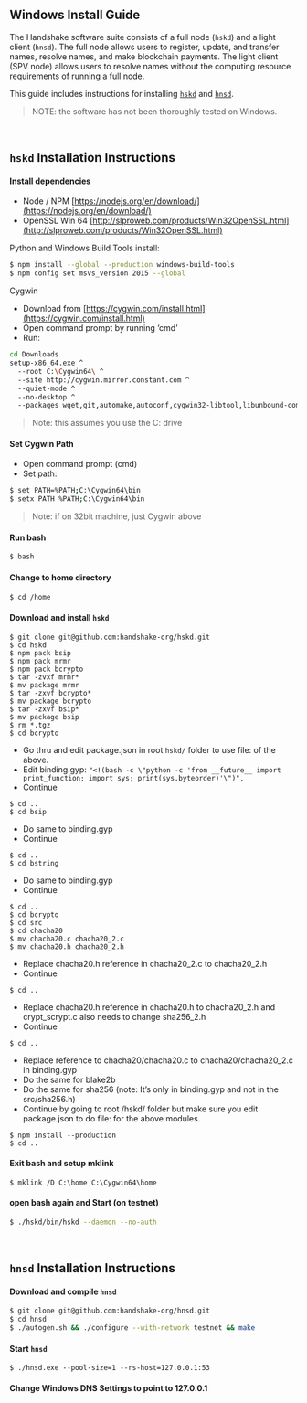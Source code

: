 ## Windows Install Guide

The Handshake software suite consists of a full node (`hskd`) and a light
client (`hnsd`). The full node allows users to register, update, and transfer
names, resolve names, and make blockchain payments. The light client (SPV node)
allows users to resolve names without the computing resource requirements of
running a full node.

This guide includes instructions for installing
[`hskd`](#hskd-installation-instructions) and
[`hnsd`](#hnsd-installation-instructions).

>NOTE: the software has not been thoroughly tested on Windows.

<br/>

## `hskd` Installation Instructions
#### Install dependencies
- Node / NPM [https://nodejs.org/en/download/](https://nodejs.org/en/download/)
- OpenSSL Win 64 [http://slproweb.com/products/Win32OpenSSL.html](http://slproweb.com/products/Win32OpenSSL.html)

Python and Windows Build Tools install:
```bash
$ npm install --global --production windows-build-tools
$ npm config set msvs_version 2015 --global
```

Cygwin

- Download from [https://cygwin.com/install.html](https://cygwin.com/install.html)
- Open command prompt by running ‘cmd’
- Run:
```bash
cd Downloads
setup-x86_64.exe ^
  --root C:\Cygwin64\ ^
  --site http://cygwin.mirror.constant.com ^
  --quiet-mode ^
  --no-desktop ^
  --packages wget,git,automake,autoconf,cygwin32-libtool,libunbound-common,libunbound-devel,libunbound2,nano,libtool,gcc-g++,cygwin32-gcc-g++,make
```
>Note: this assumes you use the C: drive

#### Set Cygwin Path
- Open command prompt (cmd)
- Set path:
```bash
$ set PATH=%PATH;C:\Cygwin64\bin
$ setx PATH %PATH;C:\Cygwin64\bin
```
>Note: if on 32bit machine, just Cygwin above

#### Run bash
```bash
$ bash
```

#### Change to home directory
```bash
$ cd /home
```

#### Download and install `hskd`
```
$ git clone git@github.com:handshake-org/hskd.git
$ cd hskd
$ npm pack bsip
$ npm pack mrmr
$ npm pack bcrypto
$ tar -zvxf mrmr*
$ mv package mrmr
$ tar -zxvf bcrypto*
$ mv package bcrypto
$ tar -zxvf bsip*
$ mv package bsip
$ rm *.tgz
$ cd bcrypto
```
- Go thru and edit package.json in root `hskd/` folder to use file: of the above.
- Edit binding.gyp: `"<!(bash -c \"python -c 'from __future__ import print_function; import sys; print(sys.byteorder)'\")",`
- Continue
```
$ cd ..
$ cd bsip
```
- Do same to binding.gyp
- Continue
```
$ cd ..
$ cd bstring
```
- Do same to binding.gyp
- Continue
```
$ cd ..
$ cd bcrypto
$ cd src
$ cd chacha20
$ mv chacha20.c chacha20_2.c
$ mv chacha20.h chacha20_2.h
```
- Replace chacha20.h reference in chacha20_2.c to chacha20_2.h
- Continue
```
$ cd ..
```
- Replace chacha20.h reference in chacha20.h to chacha20_2.h and crypt_scrypt.c also needs to change sha256_2.h
- Continue
```
$ cd ..
```
- Replace reference to chacha20/chacha20.c to chacha20/chacha20_2.c in binding.gyp
- Do the same for blake2b
- Do the same for sha256 (note: It’s only in binding.gyp and not in the src/sha256.h)
- Continue by going to root /hskd/ folder but make sure you edit package.json to do file: for the above modules.
```
$ npm install --production
$ cd ..
```

#### Exit bash and setup mklink
```
$ mklink /D C:\home C:\Cygwin64\home
```

#### open bash again and Start (on testnet)
```bash
$ ./hskd/bin/hskd --daemon --no-auth
```

<br/>

## `hnsd` Installation Instructions
#### Download and compile `hnsd`
```bash
$ git clone git@github.com:handshake-org/hnsd.git
$ cd hnsd
$ ./autogen.sh && ./configure --with-network testnet && make
```

#### Start `hnsd`
```
$ ./hnsd.exe --pool-size=1 --rs-host=127.0.0.1:53
```

#### Change Windows DNS Settings to point to 127.0.0.1
